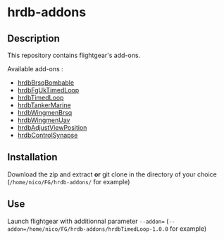 hrdb-addons
================================================================================

Description
-----------

This repository contains flightgear's add-ons.

Available add-ons :

- [hrdbBrsqBombable](hrdbBrsqBombable-1.0.0/README.md)
- [hrdbFgUkTimedLoop](hrdbFgUkTimedLoop-1.0.0/README.md)
- [hrdbTimedLoop](hrdbTimedLoop-1.0.0/README.md)
- [hrdbTankerMarine](hrdbTankerMarine-1.0.0/README.md)
- [hrdbWingmenBrsq](hrdbWingmenBrsq-1.0.0/README.md)
- [hrdbWingmenUav](hrdbWingmenUav-1.0.0/README.md)
- [hrdbAdjustViewPosition](hrdbAdjustViewPosition-1.0.0/README.md)
- [hrdbControlSynapse](hrdbControlSynapse-1.0.0/README.md)


Installation
------------

Download the zip and extract **or** git clone in the directory of your choice (`/home/nico/FG/hrdb-addons/` for example)


Use
------

Launch flightgear with additionnal parameter `--addon=` (`--addon=/home/nico/FG/hrdb-addons/hrdbTimedLoop-1.0.0` for example)





